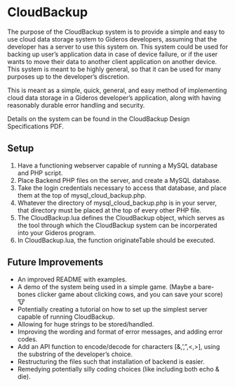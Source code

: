 # CloudBackup
 
The purpose of the CloudBackup system is to provide a simple and easy to use cloud data storage system to Gideros developers, assuming that the developer has a server to use this system on. This system could be used for backing up user’s application data in case of device failure, or if the user wants to move their data to another client application on another device. This system is meant to be highly general, so that it can be used for many purposes up to the developer’s discretion.

This is meant as a simple, quick, general, and easy method of implementing cloud data storage in a Gideros developer’s application, along with having reasonably durable error handling and security.

Details on the system can be found in the CloudBackup Design Specifications PDF.

## Setup

1. Have a functioning webserver capable of running a MySQL database and PHP script.
2. Place Backend PHP files on the server, and create a MySQL database.
3. Take the login credentials necessary to access that database, and place them at the top of mysql_cloud_backup.php.
4. Whatever the directory of mysql_cloud_backup.php is in your server, that directory must be placed at the top of every other PHP file.
5. The CloudBackup.lua defines the CloudBackup object, which serves as the tool through which the CloudBackup system can be incorperated into your Gideros program.
6. In CloudBackup.lua, the function originateTable should be executed.

## Future Improvements

- An improved README with examples.
- A demo of the system being used in a simple game. (Maybe a bare-bones clicker game about clicking cows, and you can save your score) 🐮
- Potentially creating a tutorial on how to set up the simplest server capable of running CloudBackup.
- Allowing for huge strings to be stored/handled.
- Improving the wording and format of error messages, and adding error codes.
- Add an API function to encode/decode for characters [&,’,”,<,>], using the substring of the developer’s choice.
- Restructuring the files such that installation of backend is easier.
- Remedying potentially silly coding choices (like including both echo & die).
